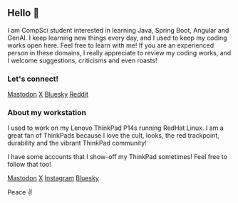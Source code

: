 ## Hello 👋

I am CompSci student interested in learning Java, Spring Boot, Angular
and GenAI. I keep learning new things every day, and I used to keep my
coding works open here. Feel free to learn with me! If you are an
experienced person in these domains, I really appreciate to review my
coding works, and I welcome suggestions, criticisms and even roasts!

### Let's connect!

[Mastodon](https://mastodon.social/@baklavatiramisu)
[X](https://x.com/baklavatiramisu)
[Bluesky](https://baklavatiramisu.bsky.social)
[Reddit](https://reddit.com/u/baklavatiramisu)

### About my workstation

I used to work on my Lenovo ThinkPad P14s running RedHat Linux. I am a
great fan of ThinkPads because I love the cult, looks, the red trackpoint,
durability and the vibrant ThinkPad community!

I have some accounts that I show-off my ThinkPad sometimes! Feel free to
follow that too!

[Mastodon](https://mastodon.social/@thinkpadian)
[X](https://x.com/thinkpadian)
[Instagram](https://instagram.com/thinkpadian)
[Bluesky](https://bsky.app/profile/thinkpadian.bsky.social)

Peace ✌
